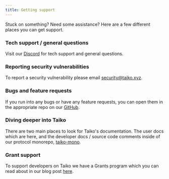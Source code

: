 ```yaml
---
title: Getting support
---
```


Stuck on something? Need some assistance? Here are a few different places you can get support.

### Tech support / general questions

Visit our [Discord](https://discord.gg/taikoxyz) for tech support and general questions.

### Reporting security vulnerabilities

To report a security vulnerability please email security@taiko.xyz.

### Bugs and feature requests

If you run into any bugs or have any feature requests, you can open them in the appropriate repo on our [GitHub](https://github.com/taikoxyz).

### Diving deeper into Taiko

There are two main places to look for Taiko's documentation. The user docs which are here, and the developer docs / source code comments inside of our protocol monorepo, [taiko-mono](https://github.com/taikoxyz/taiko-mono).

### Grant support

To support developers on Taiko we have a Grants program which you can read about in our blog post [here](https://taiko.mirror.xyz/7Xr2sbMEF8IDoNj03bJflb7z-ErmyCMTAb3L5ef2hfE).
